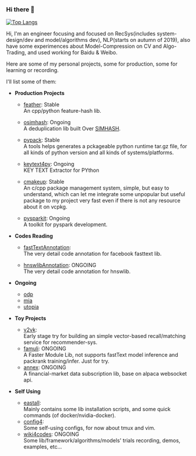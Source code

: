 ### Hi there 👋

<!--
**innerNULL/innerNULL** is a ✨ _special_ ✨ repository because its `README.md` (this file) appears on your GitHub profile.

Here are some ideas to get you started:

- 🔭 I’m currently working on ...
- 🌱 I’m currently learning ...
- 👯 I’m looking to collaborate on ...
- 🤔 I’m looking for help with ...
- 💬 Ask me about ...
- 📫 How to reach me: ...
- 😄 Pronouns: ...
- ⚡ Fun fact: ...
-->

[![Top Langs](https://github-readme-stats.vercel.app/api/top-langs/?username=innerNULL&layout=compact)](https://github.com/innerNULL/github-readme-stats)

Hi, I'm an engineer focusing and focused on RecSys(includes system-design/dev and model/algorithms dev), NLP(starts on autumn of 2019), also have some experimences about Model-Compression on CV and Algo-Trading, and used working for Baidu & Weibo.

Here are some of my personal projects, some for production, some for learning or recording. 

I'll list some of them:
* **Production Projects**  
    * [feather](https://github.com/innerNULL/feather): Stable  
    An cpp/python feature-hash lib.
    
    * [osimhash](https://github.com/innerNULL/osimhash): Ongoing  
    A deduplication lib built Over [SIMHASH](https://github.com/yanyiwu/simhash).
    
    * [pypack](https://github.com/innerNULL/pypack): Stable  
    A tools helps generates a pckageable python runtime tar.gz file, for all kinds of python version and all kinds of systems/platforms.
    
    * [keytext4py](https://github.com/innerNULL/io4doc): Ongoing  
    KEY TEXT Extractor for PYthon

    * [cmakeup](https://github.com/innerNULL/cmakeup): Stable   
    An c/cpp package management system, simple, but easy to understand, which can let me integrate some unpopular but useful package to my project very fast even if there is not any resource about it on vcpkg.  
    
    * [pysparkit](https://github.com/innerNULL/pysparkit): Ongoing  
    A toolkit for pyspark development.

* **Codes Reading**  
    * [fastTextAnnotation](https://github.com/innerNULL/fastTextAnnotation/tree/code_reading):  
    The very detail code annotation for facebook fasttext lib.

    * [hnswlibAnnotation](https://github.com/innerNULL/hnswlibAnnotation/tree/code_reading): ONGOING    
    The very detail code annotation for hnswlib.

* **Ongoing**
    * [odp](https://github.com/innerNULL/odp)
    * [mia](https://github.com/innerNULL/mia)
    * [utopia](https://github.com/innerNULL/utopia)

* **Toy Projects**  
    * [v2vk](https://github.com/innerNULL/v2vk):   
    Early stage try for building an simple vector-based recall/matching service for recommender-sys.
    * [famuli](https://github.com/innerNULL/famuli): ONGOING   
    A Faster Module Lib, not supports fastText model inference and packrank training/infer. Just for try.
    * [annex](https://github.com/innerNULL/annex): ONGOING    
    A financial-market data subscription lib, base on alpaca websocket api.
    
* **Self Using**  
    * [eastall](https://github.com/innerNULL/eastall):  
    Mainly contains some lib installation scripts, and some quick commands (of docker/nvidia-docker).
    * [config4](https://github.com/innerNULL/config4):  
    Some self-using configs, for now about tmux and vim.
    * [wiki4codes](https://github.com/innerNULL/wiki4codes): ONGOING  
    Some lib/framework/algorithms/models' trials recording, demos, examples, etc...



